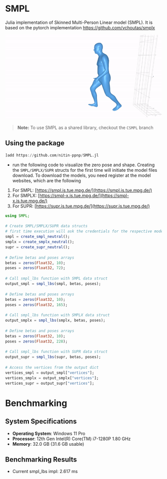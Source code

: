 # SMPL
Julia implementation of Skinned Multi-Person Linear model (SMPL). It is based on the pytorch implementation https://github.com/vchoutas/smplx

![](resources/smpl.gif)

> **Note:** To use SMPL as a shared library, checkout the `CSMPL` branch


## Using the package
```julia
]add https://github.com/nitin-ppnp/SMPL.jl
```

- run the following code to visualize the zero pose and shape. Creating the `SMPL/SMPLX/SUPR` structs for the first time will initiate the model files download. To download the models, you need register at the model websites, which are the following
1. For SMPL: [https://smpl.is.tue.mpg.de/](https://smpl.is.tue.mpg.de/)
2. For SMPLX: [https://smpl-x.is.tue.mpg.de/](https://smpl-x.is.tue.mpg.de/)
3. For SUPR: [https://supr.is.tue.mpg.de/](https://supr.is.tue.mpg.de/)

```julia
using SMPL;

# Create SMPL/SMPLX/SUPR data structs
# first time execution will ask the credentials for the respective model website
smpl = create_smpl_neutral();
smplx = create_smplx_neutral();
supr = create_supr_neutral();

# Define betas and poses arrays
betas = zeros(Float32, 10);
poses = zeros(Float32, 72);

# Call smpl_lbs function with SMPL data struct
output_smpl = smpl_lbs(smpl, betas, poses);

# Define betas and poses arrays
betas = zeros(Float32, 10);
poses = zeros(Float32, 165);

# Call smpl_lbs function with SMPLX data struct
output_smplx = smpl_lbs(smplx, betas, poses);

# Define betas and poses arrays
betas = zeros(Float32, 10);
poses = zeros(Float32, 228);

# Call smpl_lbs function with SUPR data struct
output_supr = smpl_lbs(supr, betas, poses);

# Access the vertices from the output dict
vertices_smpl = output_smpl["vertices"];
vertices_smplx = output_smplx["vertices"];
vertices_supr = output_supr["vertices"];
```


# Benchmarking
## System Specifications
- **Operating System**: Windows 11 Pro
- **Processor**: 12th Gen Intel(R) Core(TM) i7-1280P   1.80 GHz
- **Memory**: 32.0 GB (31.6 GB usable)

## Benchmarking Results
- Current smpl_lbs impl: 2.617 ms